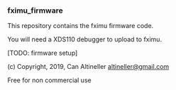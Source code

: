 ### fximu_firmware

This repository contains the fximu firmware code.

You will need a XDS110 debugger to upload to fximu.

[TODO: firmware setup]

(c) Copyright, 2019, Can Altineller altineller@gmail.com

Free for non commercial use
